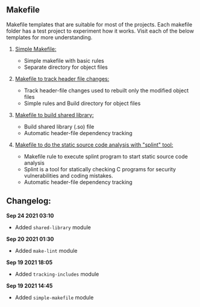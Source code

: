 ## Makefile

Makefile templates that are suitable for most of the projects.
Each makefile folder has a test project to experiment how it works.
Visit each of the below templates for more understanding.

1. [Simple Makefile:](https://github.com/kribakarans/makefiles/tree/master/simple-makefile)
   - Simple makefile with basic rules
   - Separate directory for object files

2. [Makefile to track header file changes:](https://github.com/kribakarans/makefiles/tracking-includes)
    - Track header-file changes used to rebuilt only the modified object files
    - Simple rules and Build directory for object files

3. [Makefile to build shared library:](https://github.com/kribakarans/makefiles/shared-library)
    - Build shared library (.so) file
    - Automatic header-file dependency tracking

3. [Makefile to do the static source code analysis with "splint" tool:](https://github.com/kribakarans/makefiles/make-lint)
    - Makefile rule to execute splint program to start static source code analysis
    - Splint is a tool for statically checking C programs for security vulnerabilities and coding mistakes.
    - Automatic header-file dependency tracking

## Changelog:
**Sep 24 2021 03:10**
- Added ```shared-library``` module

**Sep 20 2021 01:30**
- Added ```make-lint``` module

**Sep 19 2021 18:05**
- Added ```tracking-includes``` module

**Sep 19 2021 14:45**
- Added ```simple-makefile``` module

